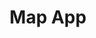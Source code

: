 ---
title: "Map App"
image_url: "images/map.png"
description: "Interactive map showing police stop-search data"
tags: ["JavaScript", "Google Maps"]
---